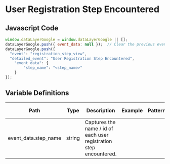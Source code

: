 # User Registration Step Encountered

### 

## Javascript Code
```js
window.dataLayerGoogle = window.dataLayerGoogle || [];
dataLayerGoogle.push({ event_data: null });  // Clear the previous event_data object.
dataLayerGoogle.push({
  "event": "registration_step_view",
  "detailed_event": "User Registration Step Encountered",
    "event_data": {
        "step_name": "<step_name>"
    }
});
```

## Variable Definitions

|Path|Type|Description|Example|Pattern|Min Length|Max Length|Minimum|Maximum|Multiple Of|
| --- | --- | --- | --- | --- | --- | --- | --- | --- | --- |
|event_data.step_name|string|Captures the name \/ id of each user registration step encountered.||||||||




